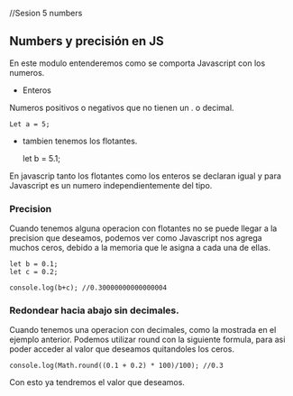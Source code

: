 //Sesion 5 numbers

## Numbers y precisión en JS

En este modulo entenderemos como se comporta Javascript con los numeros. 


+ Enteros

Numeros positivos o negativos que no tienen un . o decimal. 

    Let a = 5;

+ tambien tenemos los flotantes. 

    let b = 5.1;

En javascrip tanto los flotantes como los enteros se declaran igual y para Javascript es un numero independientemente del tipo.

### Precision

Cuando tenemos alguna operacion con flotantes no se puede llegar a la precision que deseamos, podemos ver como Javascript nos agrega muchos ceros, debido a la memoria que le asigna a cada una de ellas.  

    let b = 0.1;
    let c = 0.2;

    console.log(b+c); //0.30000000000000004

### Redondear hacia abajo sin decimales.

Cuando tenemos una operacion con decimales, como la mostrada en el ejemplo anterior. Podemos utilizar round con la siguiente formula, para asi poder acceder al valor que deseamos quitandoles los ceros. 

    console.log(Math.round((0.1 + 0.2) * 100)/100); //0.3

Con esto ya tendremos el valor que deseamos. 

